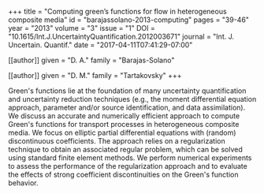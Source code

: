 +++
title   = "Computing green’s functions for flow in heterogeneous composite media"
id      = "barajassolano-2013-computing"
pages   = "39-46"
year    = "2013"
volume  = "3"
issue   = "1"
DOI     = "10.1615/Int.J.UncertaintyQuantification.2012003671"
journal = "Int. J. Uncertain. Quantif."
date    = "2017-04-11T07:41:29-07:00"

[[author]]
	given = "D. A."
	family = "Barajas-Solano"

[[author]]
	given = "D. M."
	family = "Tartakovsky"
+++

Green's functions lie at the foundation of many uncertainty quantification and uncertainty reduction techniques (e.g., the moment differential equation approach, parameter and/or source identification, and data assimilation).  We discuss an accurate and numerically efficient approach to compute Green's functions for transport processes in heterogeneous composite media.  We focus on elliptic partial differential equations with (random) discontinuous coefficients.  The approach relies on a regularization technique to obtain an associated regular problem, which can be solved using standard finite element methods.  We perform numerical experiments to assess the performance of the regularization approach and to evaluate the effects of strong coefficient discontinuities on the Green's function behavior.
